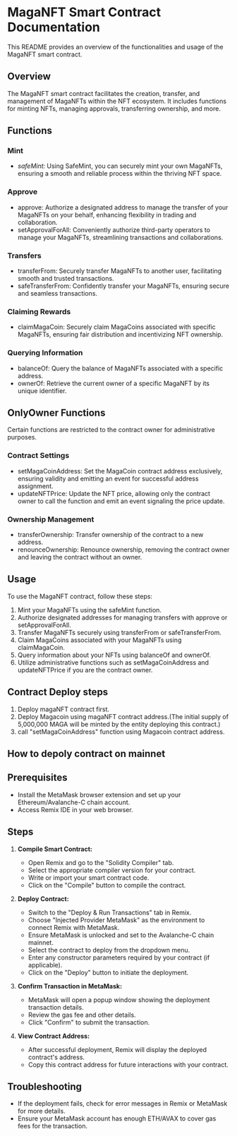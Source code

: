 # MagaNFT Smart Contract Documentation

This README provides an overview of the functionalities and usage of the MagaNFT smart contract.

## Overview

The MagaNFT smart contract facilitates the creation, transfer, and management of MagaNFTs within the NFT ecosystem. It includes functions for minting NFTs, managing approvals, transferring ownership, and more.

## Functions

### Mint
- *safeMint:* Using SafeMint, you can securely mint your own MagaNFTs, ensuring a smooth and reliable process within the thriving NFT space.

### Approve
- approve: Authorize a designated address to manage the transfer of your MagaNFTs on your behalf, enhancing flexibility in trading and collaboration.
- setApprovalForAll: Conveniently authorize third-party operators to manage your MagaNFTs, streamlining transactions and collaborations.

### Transfers
- transferFrom: Securely transfer MagaNFTs to another user, facilitating smooth and trusted transactions.
- safeTransferFrom: Confidently transfer your MagaNFTs, ensuring secure and seamless transactions.

### Claiming Rewards
- claimMagaCoin: Securely claim MagaCoins associated with specific MagaNFTs, ensuring fair distribution and incentivizing NFT ownership.

### Querying Information
- balanceOf: Query the balance of MagaNFTs associated with a specific address.
- ownerOf: Retrieve the current owner of a specific MagaNFT by its unique identifier.

## OnlyOwner Functions
Certain functions are restricted to the contract owner for administrative purposes.

### Contract Settings
- setMagaCoinAddress: Set the MagaCoin contract address exclusively, ensuring validity and emitting an event for successful address assignment.
- updateNFTPrice: Update the NFT price, allowing only the contract owner to call the function and emit an event signaling the price update.

### Ownership Management
- transferOwnership: Transfer ownership of the contract to a new address.
- renounceOwnership: Renounce ownership, removing the contract owner and leaving the contract without an owner.

## Usage
To use the MagaNFT contract, follow these steps:
1. Mint your MagaNFTs using the safeMint function.
2. Authorize designated addresses for managing transfers with approve or setApprovalForAll.
3. Transfer MagaNFTs securely using transferFrom or safeTransferFrom.
4. Claim MagaCoins associated with your MagaNFTs using claimMagaCoin.
5. Query information about your NFTs using balanceOf and ownerOf.
6. Utilize administrative functions such as setMagaCoinAddress and updateNFTPrice if you are the contract owner.

## Contract Deploy steps
1. Deploy magaNFT contract first.
2. Deploy Magacoin using magaNFT contract address.(The initial supply of 5,000,000 MAGA will be minted by the entity deploying this contract.)
3. call "setMagaCoinAddress" function using Magacoin contract address.

## How to depoly contract on mainnet

## Prerequisites

- Install the MetaMask browser extension and set up your Ethereum/Avalanche-C chain account.
- Access Remix IDE in your web browser.

## Steps

1. **Compile Smart Contract:**
   - Open Remix and go to the "Solidity Compiler" tab.
   - Select the appropriate compiler version for your contract.
   - Write or import your smart contract code.
   - Click on the "Compile" button to compile the contract.

2. **Deploy Contract:**
   - Switch to the "Deploy & Run Transactions" tab in Remix.
   - Choose "Injected Provider MetaMask" as the environment to connect Remix with MetaMask.
   - Ensure MetaMask is unlocked and set to the Avalanche-C chain mainnet.
   - Select the contract to deploy from the dropdown menu.
   - Enter any constructor parameters required by your contract (if applicable).
   - Click on the "Deploy" button to initiate the deployment.

3. **Confirm Transaction in MetaMask:**
   - MetaMask will open a popup window showing the deployment transaction details.
   - Review the gas fee and other details.
   - Click "Confirm" to submit the transaction.

4. **View Contract Address:**
   - After successful deployment, Remix will display the deployed contract's address.
   - Copy this contract address for future interactions with your contract.

## Troubleshooting

- If the deployment fails, check for error messages in Remix or MetaMask for more details.
- Ensure your MetaMask account has enough ETH/AVAX to cover gas fees for the transaction.
